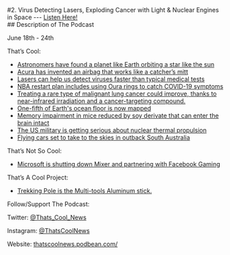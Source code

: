 #2. Virus Detecting Lasers, Exploding Cancer with Light & Nuclear Engines in Space
        ---
        [Listen Here!](https://thatscoolnews.podbean.com/e/virus-detecting-lasers-exploding-cancer-with-light-nuclear-engines-in-space-ep-2/) \
        ## Description of The Podcast
        <p style="text-align:left;">June 18th - 24th </p>

<p style="text-align:left;">That’s Cool:</p>

<ul style="text-align:left;"><li><a href='https://www.technologyreview.com/2020/06/05/1002831/kepler-160-koi-456-04-earth-sun-exoplanet-habitable/'>Astronomers have found a planet like Earth orbiting a star like the sun</a></li>

<li><a href='https://arstechnica.com/cars/2020/06/acura-has-invented-an-airbag-that-works-like-a-catchers-mitt/'>Acura has invented an airbag that works like a catcher’s mitt</a></li>

<li><a href='https://massivesci.com/articles/lasers-virus-raman-spectroscopy-diagnose-test/'>Lasers can help us detect viruses faster than typical medical tests</a></li>

<li><a href='https://www.engadget.com/oura-smart-rings-nba-disney-world-022230528.html'>NBA restart plan includes using Oura rings to catch COVID-19 symptoms</a></li>

<li><a href='https://www.sciencedaily.com/releases/2020/06/200620141950.htm'>Treating a rare type of malignant lung cancer could improve, thanks to near-infrared irradiation and a cancer-targeting compound.</a></li>

<li><a href='https://www.bbc.com/news/science-environment-53119686'>One-fifth of Earth's ocean floor is now mapped</a></li>

<li><a href='https://www.sciencedaily.com/releases/2020/06/200619104312.htm'>Memory impairment in mice reduced by soy derivate that can enter the brain intact</a></li>

<li><a href='https://arstechnica.com/science/2020/06/the-us-military-is-getting-serious-about-nuclear-thermal-propulsion/'>The US military is getting serious about nuclear thermal propulsion</a></li>

<li><a href='https://www.abc.net.au/news/2020-06-21/flying-cars-coming-to-coober-pedy/12367674'>Flying cars set to take to the skies in outback South Australia</a></li>

</ul>
<p style="text-align:left;">That’s Not So Cool:</p>

<ul style="text-align:left;"><li style="font-weight:400;"><a href='https://www.theverge.com/2020/6/22/21299032/microsoft-mixer-closing-facebook-gaming-partnership-xcloud-features'>Microsoft is shutting down Mixer and partnering with Facebook Gaming</a></li>

</ul>
<p style="text-align:left;">That’s A Cool Project:</p>

<ul style="text-align:left;"><li style="font-weight:400;"><a href='https://www.kickstarter.com/projects/trekkingpolestick/trekking-pole-is-the-multi-tools-aluminum-stick?ref=discovery_category'>Trekking Pole is the Multi-tools Aluminum stick.</a></li>

</ul>
<p>Follow/Support The Podcast:</p>

<p>Twitter: <a href='https://twitter.com/Thats_Cool_News'>@Thats_Cool_News</a></p>

<p>Instagram: <a href='https://www.instagram.com/thatscoolnews/'>@ThatsCoolNews</a></p>

<p>Website: <a href='https://thatscoolnews.podbean.com/'>thatscoolnews.podbean.com/</a></p>

<p style="text-align:left;"> </p>
